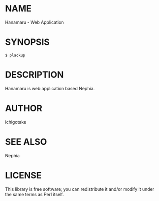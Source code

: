 # NAME

Hanamaru - Web Application

# SYNOPSIS

    $ plackup

# DESCRIPTION

Hanamaru is web application based Nephia.

# AUTHOR

ichigotake

# SEE ALSO

Nephia

# LICENSE

This library is free software; you can redistribute it and/or modify
it under the same terms as Perl itself.
